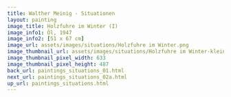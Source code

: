 ```yaml
---
title: Walther Meinig - Situationen
layout: painting
image_title: Holzfuhre im Winter (I)
image_info1: Öl, 1947
image_info2: [51 x 67 cm]
image_url: assets/images/situations/Holzfuhre im Winter.png
image_thumbnail_url: assets/images/situations/Holzfuhre im Winter-klein.png
image_thumbnail_pixel_width: 633
image_thumbnail_pixel_height: 487
back_url: paintings_situations_01.html
next_url: paintings_situations_02a.html
up_url: paintings_situations.html
---
```


